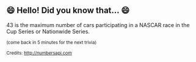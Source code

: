 ## :smile: Hello! Did you know that... :smile:
43 is the maximum number of cars participating in a NASCAR race in the Cup Series or Nationwide Series.

<sup>(come back in 5 minutes for the next trivia)</sup>


<sup>Credits: http://numbersapi.com</sup>
